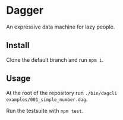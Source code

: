 # Dagger

An expressive data machine for lazy people.

## Install

Clone the default branch and run `npm i`.

## Usage

At the root of the repository run `./bin/dagcli examples/001_simple_number.dag`.

Run the testsuite with `npm test`.
